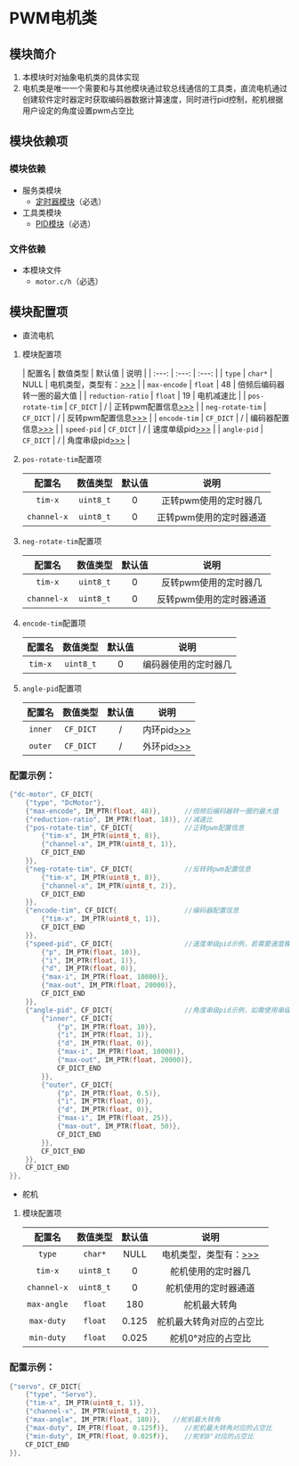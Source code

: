 # PWM电机类

## 模块简介

1. 本模块时对抽象电机类的具体实现
2. 电机类是唯一一个需要和与其他模块通过软总线通信的工具类，直流电机通过创建软件定时器定时获取编码器数据计算速度，同时进行pid控制，舵机根据用户设定的角度设置pwm占空比

## 模块依赖项

### 模块依赖

- 服务类模块
	- [定时器模块](../../../services/bsp/README.md)（必选）
- 工具类模块
	- [PID模块](../../tools/controller/README.md)（必选）

### 文件依赖

- 本模块文件
	- `motor.c/h`（必选）

## 模块配置项

- 直流电机

1. 模块配置项
    
    | 配置名 | 数值类型 | 默认值 | 说明 |
    | :---: | :---: | :---: |
    | `type`            | `char*`    | NULL   | 电机类型，类型有：[>>>](../README.md/#模块配置项) |
    | `max-encode`      | `float`    | 48     | 倍频后编码器转一圈的最大值 |
	| `reduction-ratio` | `float`    | 19     | 电机减速比 |
	| `pos-rotate-tim`  | `CF_DICT`  | / | 正转pwm配置信息[>>>](#motor2) |
	| `neg-rotate-tim`  | `CF_DICT`  | / | 反转pwm配置信息[>>>](#motor3) |
	| `encode-tim`      | `CF_DICT`  | / | 编码器配置信息[>>>](#motor4) |
	| `speed-pid`       | `CF_DICT`  | / | 速度单级pid[>>>](../../controller/README.md/#模块配置项) |
	| `angle-pid`       | `CF_DICT`  | / | 角度串级pid[>>>](#motor5) |

2. <span id='motor2'/>`pos-rotate-tim`配置项

    | 配置名 | 数值类型 | 默认值 | 说明 |
    | :---: | :---: | :---: | :---: |
    | `tim-x`     | `uint8_t` | 0 | 正转pwm使用的定时器几   |
    | `channel-x` | `uint8_t` | 0 | 正转pwm使用的定时器通道 |

3. <span id='motor3'/>`neg-rotate-tim`配置项

    | 配置名 | 数值类型 | 默认值 | 说明 |
    | :---: | :---: | :---: | :---: |
    | `tim-x`     | `uint8_t` | 0 | 反转pwm使用的定时器几   |
    | `channel-x` | `uint8_t` | 0 | 反转pwm使用的定时器通道 |

4. <span id='motor4'/>`encode-tim`配置项

    | 配置名 | 数值类型 | 默认值 | 说明 |
    | :---: | :---: | :---: | :---: |
    | `tim-x` | `uint8_t` | 0 | 编码器使用的定时器几 |

5. <span id='motor5'/>`angle-pid`配置项

    | 配置名 | 数值类型 | 默认值 | 说明 |
    | :---: | :---: | :---: | :---: |
    | `inner` | `CF_DICT`  | / | 内环pid[>>>](../../controller/README.md/#模块配置项) |
    | `outer` | `CF_DICT`  | / | 外环pid[>>>](../../controller/README.md/#模块配置项) |

### 配置示例：

```c
{"dc-motor", CF_DICT{
	{"type", "DcMotor"},
	{"max-encode", IM_PTR(float, 48)},		//倍频后编码器转一圈的最大值
	{"reduction-ratio", IM_PTR(float, 18)},	//减速比
	{"pos-rotate-tim", CF_DICT{       		//正转pwm配置信息
		{"tim-x", IM_PTR(uint8_t, 8)},
		{"channel-x", IM_PTR(uint8_t, 1)},
		CF_DICT_END
	}},
	{"neg-rotate-tim", CF_DICT{				//反转转pwm配置信息      
		{"tim-x", IM_PTR(uint8_t, 8)},
		{"channel-x", IM_PTR(uint8_t, 2)},
		CF_DICT_END
	}},
	{"encode-tim", CF_DICT{					//编码器配置信息
		{"tim-x", IM_PTR(uint8_t, 1)},
		CF_DICT_END
	}},
	{"speed-pid", CF_DICT{                  //速度单级pid示例，若需要速度模式就配置速度pid，需要角度模式就配置角度pid，若两个模式需要来回切换，则两个都配置
		{"p", IM_PTR(float, 10)},
		{"i", IM_PTR(float, 1)},
		{"d", IM_PTR(float, 0)},
		{"max-i", IM_PTR(float, 10000)},
		{"max-out", IM_PTR(float, 20000)},
		CF_DICT_END
	}},
	{"angle-pid", CF_DICT{                  //角度串级pid示例，如需使用串级pid照此模板配置即可
		{"inner", CF_DICT{
			{"p", IM_PTR(float, 10)},
			{"i", IM_PTR(float, 1)},
			{"d", IM_PTR(float, 0)},
			{"max-i", IM_PTR(float, 10000)},
			{"max-out", IM_PTR(float, 20000)},
			CF_DICT_END
		}},
		{"outer", CF_DICT{
			{"p", IM_PTR(float, 0.5)},
			{"i", IM_PTR(float, 0)},
			{"d", IM_PTR(float, 0)},
			{"max-i", IM_PTR(float, 25)},
			{"max-out", IM_PTR(float, 50)},
			CF_DICT_END
		}},
		CF_DICT_END
	}},
	CF_DICT_END
}},
```

- 舵机

1. 模块配置项
    
    | 配置名 | 数值类型 | 默认值 | 说明 |
    | :---: | :---: | :---: | :---: |
    | `type`      | `char*` | NULL  | 电机类型，类型有：[>>>](../README.md/#模块配置项) |
    | `tim-x`     | `uint8_t` | 0   | 舵机使用的定时器几 |
	| `channel-x` | `uint8_t` | 0   | 舵机使用的定时器通道 |
	| `max-angle` | `float` | 180   | 舵机最大转角 |
	| `max-duty`  | `float` | 0.125 | 舵机最大转角对应的占空比 |
	| `min-duty`  | `float` | 0.025 | 舵机0°对应的占空比 |

### 配置示例：

```c
{"servo", CF_DICT{
	{"type", "Servo"},
	{"tim-x", IM_PTR(uint8_t, 1)},
	{"channel-x", IM_PTR(uint8_t, 2)},
	{"max-angle", IM_PTR(float, 180)},   //舵机最大转角
	{"max-duty", IM_PTR(float, 0.125f)},	//舵机最大转角对应的占空比
	{"min-duty", IM_PTR(float, 0.025f)},	//舵机0°对应的占空比
	CF_DICT_END
}},
```

